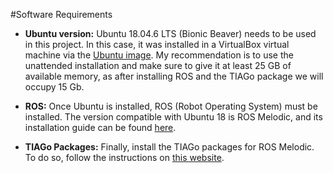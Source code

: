 #Software Requirements
* **Ubuntu version:** Ubuntu 18.04.6 LTS (Bionic Beaver) needs to be used in this project. In this case, it was installed in a VirtualBox virtual machine via the [Ubuntu image](https://releases.ubuntu.com/18.04/). My recommendation is to use the unattended installation and make sure to give it at least 25 GB of available memory, as after installing ROS and the TIAGo package we will occupy 15 Gb.

* **ROS:** Once Ubuntu is installed, ROS (Robot Operating System) must be installed. The version compatible with Ubuntu 18 is ROS Melodic, and its installation guide can be found [here](http://wiki.ros.org/melodic/Installation/Ubuntu).

* **TIAGo Packages:** Finally, install the TIAGo packages for ROS Melodic. To do so, follow the instructions on [this website](http://wiki.ros.org/Robots/TIAGo/Tutorials/Installation/InstallUbuntuAndROS).
